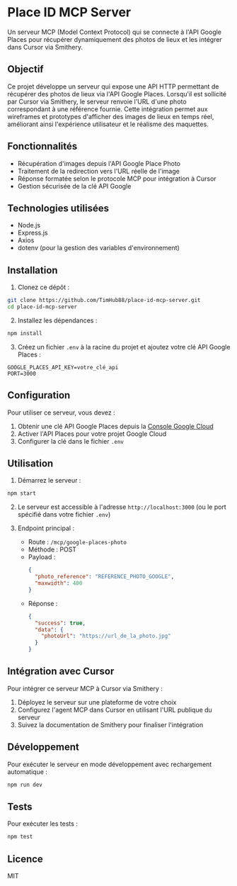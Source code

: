 # Place ID MCP Server

Un serveur MCP (Model Context Protocol) qui se connecte à l'API Google Places pour récupérer dynamiquement des photos de lieux et les intégrer dans Cursor via Smithery.

## Objectif

Ce projet développe un serveur qui expose une API HTTP permettant de récupérer des photos de lieux via l'API Google Places. Lorsqu'il est sollicité par Cursor via Smithery, le serveur renvoie l'URL d'une photo correspondant à une référence fournie. Cette intégration permet aux wireframes et prototypes d'afficher des images de lieux en temps réel, améliorant ainsi l'expérience utilisateur et le réalisme des maquettes.

## Fonctionnalités

- Récupération d'images depuis l'API Google Place Photo
- Traitement de la redirection vers l'URL réelle de l'image
- Réponse formatée selon le protocole MCP pour intégration à Cursor
- Gestion sécurisée de la clé API Google

## Technologies utilisées

- Node.js
- Express.js
- Axios
- dotenv (pour la gestion des variables d'environnement)

## Installation

1. Clonez ce dépôt :
```bash
git clone https://github.com/TimHub88/place-id-mcp-server.git
cd place-id-mcp-server
```

2. Installez les dépendances :
```bash
npm install
```

3. Créez un fichier `.env` à la racine du projet et ajoutez votre clé API Google Places :
```
GOOGLE_PLACES_API_KEY=votre_clé_api
PORT=3000
```

## Configuration

Pour utiliser ce serveur, vous devez :

1. Obtenir une clé API Google Places depuis la [Console Google Cloud](https://console.cloud.google.com/)
2. Activer l'API Places pour votre projet Google Cloud
3. Configurer la clé dans le fichier `.env`

## Utilisation

1. Démarrez le serveur :
```bash
npm start
```

2. Le serveur est accessible à l'adresse `http://localhost:3000` (ou le port spécifié dans votre fichier `.env`)

3. Endpoint principal :
   - Route : `/mcp/google-places-photo`
   - Méthode : POST
   - Payload :
     ```json
     {
       "photo_reference": "REFERENCE_PHOTO_GOOGLE",
       "maxwidth": 400
     }
     ```
   - Réponse :
     ```json
     {
       "success": true,
       "data": {
         "photoUrl": "https://url_de_la_photo.jpg"
       }
     }
     ```

## Intégration avec Cursor

Pour intégrer ce serveur MCP à Cursor via Smithery :

1. Déployez le serveur sur une plateforme de votre choix
2. Configurez l'agent MCP dans Cursor en utilisant l'URL publique du serveur
3. Suivez la documentation de Smithery pour finaliser l'intégration

## Développement

Pour exécuter le serveur en mode développement avec rechargement automatique :
```bash
npm run dev
```

## Tests

Pour exécuter les tests :
```bash
npm test
```

## Licence

MIT